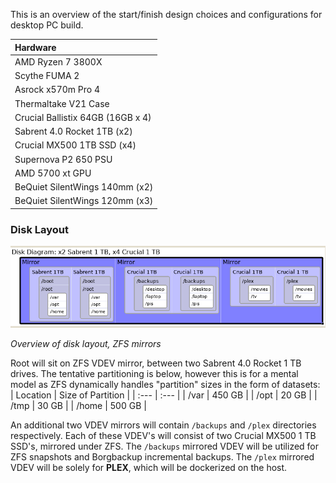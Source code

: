 This is an overview of the start/finish design choices and configurations for desktop PC build.

| Hardware |
| :--- |
| AMD Ryzen 7 3800X |
| Scythe FUMA 2 |
| Asrock x570m Pro 4 |
| Thermaltake V21 Case |
| Crucial Ballistix 64GB (16GB x 4) |
| Sabrent 4.0 Rocket 1TB (x2) |
| Crucial MX500 1TB SSD (x4) |
| Supernova P2 650 PSU |
| AMD 5700 xt GPU |
| BeQuiet SilentWings 140mm (x2) |
| BeQuiet SilentWings 120mm (x3) |

### Disk Layout
![Disk Layout](./images/disk_layout.png)

*Overview of disk layout, ZFS mirrors*

Root will sit on ZFS VDEV mirror, between two Sabrent 4.0 Rocket 1 TB drives. The tentative partitioning is below, however this is for a mental model as ZFS dynamically handles "partition" sizes in the form of datasets:
| Location | Size of Partition |
| :--- | :--- |
| /var | 450 GB |
| /opt | 20 GB |
| /tmp | 30 GB |
| /home | 500 GB |

An additional two VDEV mirrors will contain `/backups` and `/plex` directories respectively. Each of these VDEV's will consist of two Crucial MX500 1 TB SSD's, mirrored under ZFS. The `/backups` mirrored VDEV will be utilized for ZFS snapshots and Borgbackup incremental backups. The `/plex` mirrored VDEV will be solely for **PLEX**, which will be dockerized on the host.
